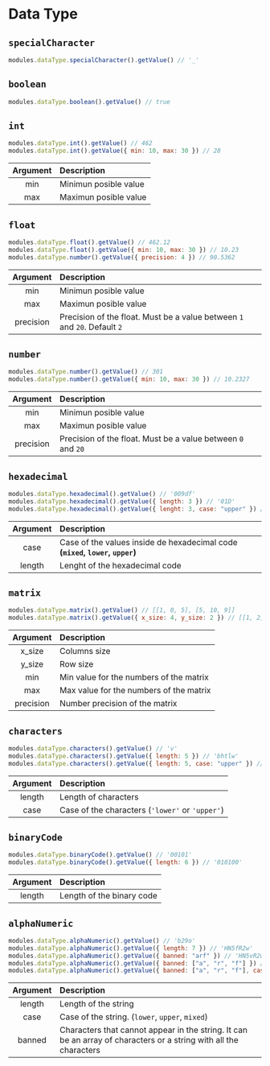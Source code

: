 # Data Type

## `specialCharacter`

```js
modules.dataType.specialCharacter().getValue() // '_'
```

## `boolean`

```js
modules.dataType.boolean().getValue() // true
```

## `int`

```js
modules.dataType.int().getValue() // 462
modules.dataType.int().getValue({ min: 10, max: 30 }) // 28
```

| Argument | Description           |
| :------: | :-------------------- |
|   min    | Minimun posible value |
|   max    | Maximun posible value |

## `float`

```js
modules.dataType.float().getValue() // 462.12
modules.dataType.float().getValue({ min: 10, max: 30 }) // 10.23
modules.dataType.number().getValue({ precision: 4 }) // 90.5362
```

| Argument  | Description                                                               |
| :-------: | :------------------------------------------------------------------------ |
|    min    | Minimun posible value                                                     |
|    max    | Maximun posible value                                                     |
| precision | Precision of the float. Must be a value between `1` and `20`. Default `2` |

## `number`

```js
modules.dataType.number().getValue() // 301
modules.dataType.number().getValue({ min: 10, max: 30 }) // 10.2327
```

| Argument  | Description                                                  |
| :-------: | :----------------------------------------------------------- |
|    min    | Minimun posible value                                        |
|    max    | Maximun posible value                                        |
| precision | Precision of the float. Must be a value between `0` and `20` |

## `hexadecimal`

```js
modules.dataType.hexadecimal().getValue() // '009df'
modules.dataType.hexadecimal().getValue({ length: 3 }) // '01D'
modules.dataType.hexadecimal().getValue({ lenght: 3, case: "upper" }) // 'DE20'
```

| Argument | Description                                                                   |
| :------: | :---------------------------------------------------------------------------- |
|   case   | Case of the values inside de hexadecimal code **(`mixed`, `lower`, `upper`)** |
|  length  | Lenght of the hexadecimal code                                                |

## `matrix`

```js
modules.dataType.matrix().getValue() // [[1, 0, 5], [5, 10, 9]]
modules.dataType.matrix().getValue({ x_size: 4, y_size: 2 }) // [[1, 2], [0, 0], [1, 1], [4, 5]]
```

| Argument  | Description                             |
| :-------: | :-------------------------------------- |
|  x_size   | Columns size                            |
|  y_size   | Row size                                |
|    min    | Min value for the numbers of the matrix |
|    max    | Max value for the numbers of the matrix |
| precision | Number precision of the matrix          |

## `characters`

```js
modules.dataType.characters().getValue() // 'v'
modules.dataType.characters().getValue({ length: 5 }) // 'bhtlw'
modules.dataType.characters().getValue({ length: 5, case: "upper" }) // 'HQRSD'
```

| Argument | Description                                     |
| :------: | :---------------------------------------------- |
|  length  | Length of characters                            |
|   case   | Case of the characters (`'lower'` or `'upper'`) |

## `binaryCode`

```js
modules.dataType.binaryCode().getValue() // '00101'
modules.dataType.binaryCode().getValue({ length: 6 }) // '010100'
```

| Argument | Description               |
| :------: | :------------------------ |
|  length  | Length of the binary code |

## `alphaNumeric`

```js
modules.dataType.alphaNumeric().getValue() // 'b29o'
modules.dataType.alphaNumeric().getValue({ length: 7 }) // 'HN5fR2w'
modules.dataType.alphaNumeric().getValue({ banned: "arf" }) // 'HN5vR2w'
modules.dataType.alphaNumeric().getValue({ banned: ["a", "r", "f"] }) // 'HN5vR2w'
modules.dataType.alphaNumeric().getValue({ banned: ["a", "r", "f"], case: "lower" }) // 'l09bct'
```

| Argument | Description                                                                                                       |
| :------: | :---------------------------------------------------------------------------------------------------------------- |
|  length  | Length of the string                                                                                              |
|   case   | Case of the string. (`lower`, `upper`, `mixed`)                                                                   |
|  banned  | Characters that cannot appear in the string. It can be an array of characters or a string with all the characters |
